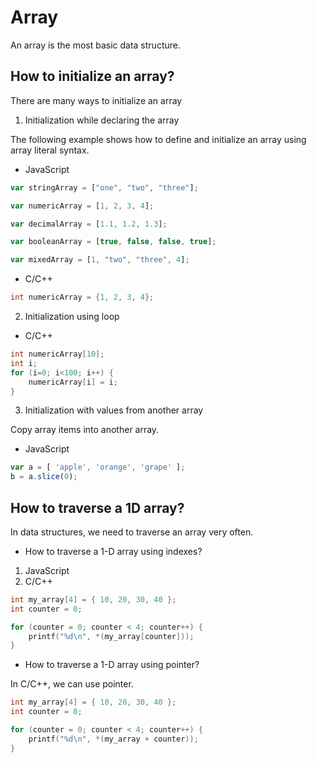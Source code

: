 # Array
An array is the most basic data structure.
## How to initialize an array?
There are many ways to initialize an array
1. Initialization while declaring the array

The following example shows how to define and initialize an array using array literal syntax.
* JavaScript 
```javascript
var stringArray = ["one", "two", "three"];

var numericArray = [1, 2, 3, 4];

var decimalArray = [1.1, 1.2, 1.3];

var booleanArray = [true, false, false, true];

var mixedArray = [1, "two", "three", 4];
```
* C/C++
```C
int numericArray = {1, 2, 3, 4};
```
2. Initialization using loop
* C/C++
```C
int numericArray[10];
int i;
for (i=0; i<100; i++) {
    numericArray[i] = i;
}
```
3. Initialization with values from another array

Copy array items into another array.
* JavaScript
```JavaScript
var a = [ 'apple', 'orange', 'grape' ];
b = a.slice(0);
```
## How to traverse a 1D array?
In data structures, we need to traverse an array very often.
* How to traverse a 1-D array using indexes?
1. JavaScript
2. C/C++
```C
int my_array[4] = { 10, 20, 30, 40 };
int counter = 0;

for (counter = 0; counter < 4; counter++) {
    printf("%d\n", *(my_array[counter]));
}
```
* How to traverse a 1-D array using pointer?

In C/C++, we can use pointer.
```C
int my_array[4] = { 10, 20, 30, 40 };
int counter = 0;

for (counter = 0; counter < 4; counter++) {
    printf("%d\n", *(my_array + counter));
}
```